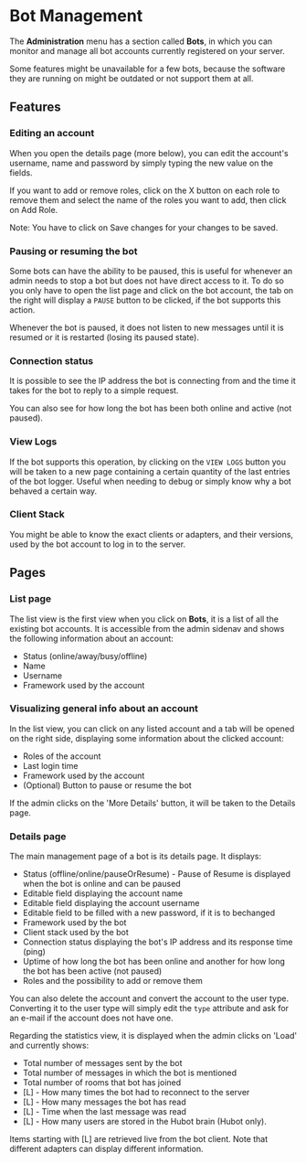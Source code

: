 # Bot Management

The **Administration** menu has a section called **Bots**, in which you can monitor and manage all bot accounts currently registered on your server.

Some features might be unavailable for a few bots, because the software they are running on might be outdated or not support them at all.

## Features

### Editing an account

When you open the details page (more below), you can edit the account's username, name and password by simply typing the new value on the fields.

If you want to add or remove roles, click on the X button on each role to remove them and select the name of the roles you want to add, then click on Add Role.

Note: You have to click on Save changes for your changes to be saved.

### Pausing or resuming the bot

Some bots can have the ability to be paused, this is useful for whenever an admin needs to stop a bot but does not have direct access to it. To do so you only have to open the list page and click on the bot account, the tab on the right will display a `PAUSE` button to be clicked, if the bot supports this action.

Whenever the bot is paused, it does not listen to new messages until it is resumed or it is restarted (losing its paused state).

### Connection status

It is possible to see the IP address the bot is connecting from and the time it takes for the bot to reply to a simple request.

You can also see for how long the bot has been both online and active (not paused).

### View Logs

If the bot supports this operation, by clicking on the `VIEW LOGS` button you will be taken to a new page containing a certain quantity of the last entries of the bot logger. Useful when needing to debug or simply know why a bot behaved a certain way.

### Client Stack

You might be able to know the exact clients or adapters, and their versions, used by the bot account to log in to the server.

## Pages

### List page

The list view is the first view when you click on **Bots**, it is a list of all the existing bot accounts. It is accessible from the admin sidenav and shows the following information about an account:

- Status (online/away/busy/offline)
- Name
- Username
- Framework used by the account

### Visualizing general info about an account

In the list view, you can click on any listed account and a tab will be opened on the right side, displaying some information about the clicked account:

- Roles of the account
- Last login time
- Framework used by the account
- (Optional) Button to pause or resume the bot

If the admin clicks on the 'More Details' button, it will be taken to the Details page.

### Details page

The main management page of a bot is its details page. It displays:

- Status (offline/online/pauseOrResume) - Pause of Resume is displayed when the bot is online and can be paused
- Editable field displaying the account name
- Editable field displaying the account username
- Editable field to be filled with a new password, if it is to bechanged
- Framework used by the bot
- Client stack used by the bot
- Connection status displaying the bot's IP address and its response time (ping)
- Uptime of how long the bot has been online and another for how long the bot has been active (not paused)
- Roles and the possibility to add or remove them

You can also delete the account and convert the account to the user type. Converting it to the user type will simply edit the `type` attribute and ask for an e-mail if the account does not have one.

Regarding the statistics view, it is displayed when the admin clicks on 'Load' and currently shows:

- Total number of messages sent by the bot
- Total number of messages in which the bot is mentioned
- Total number of rooms that bot has joined
- [L] - How many times the bot had to reconnect to the server
- [L] - How many messages the bot has read
- [L] - Time when the last message was read
- [L] - How many users are stored in the Hubot brain (Hubot only).

Items starting with [L] are retrieved live from the bot client. Note that different adapters can display different information.

